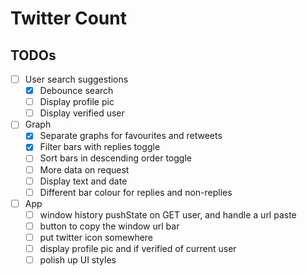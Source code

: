 # Twitter Count

## TODOs

- [ ] User search suggestions
    - [x] Debounce search
    - [ ] Display profile pic
    - [ ] Display verified user
- [ ] Graph
    - [x] Separate graphs for favourites and retweets
    - [x] Filter bars with replies toggle
    - [ ] Sort bars in descending order toggle
    - [ ] More data on request
    - [ ] Display text and date
    - [ ] Different bar colour for replies and non-replies
- [ ] App
    - [ ] window history pushState on GET user, and handle a url paste
    - [ ] button to copy the window url bar
    - [ ] put twitter icon somewhere
    - [ ] display profile pic and if verified of current user
    - [ ] polish up UI styles
